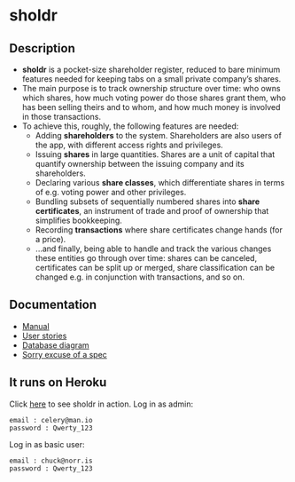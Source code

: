 sholdr
======

Description
-----------
- **sholdr** is a pocket-size shareholder register, reduced to bare minimum
  features needed for keeping tabs on a small private company’s shares.
- The main purpose is to track ownership structure over time: who owns which
  shares, how much voting power do those shares grant them, who has been selling
  theirs and to whom, and how much money is involved in those transactions.
- To achieve this, roughly, the following features are needed:
  - Adding **shareholders** to the system. Shareholders are also users of the
    app, with different access rights and privileges.
  - Issuing **shares** in large quantities. Shares are a unit of capital that
    quantify ownership between the issuing company and its shareholders.
  - Declaring various **share classes**, which differentiate shares in terms of
    e.g. voting power and other privileges.
  - Bundling subsets of sequentially numbered shares into **share certificates**,
    an instrument of trade and proof of ownership that simplifies bookkeeping.
  - Recording **transactions** where share certificates change hands (for a
    price).
  - ...and finally, being able to handle and track the various changes these
    entities go through over time: shares can be canceled, certificates can be
    split up or merged, share classification can be changed e.g. in conjunction
    with transactions, and so on.

Documentation
-------------
- [Manual](https://github.com/jrnn/sholdr/blob/master/docs/manual.md)
- [User stories](https://github.com/jrnn/sholdr/blob/master/docs/user_stories.md)
- [Database diagram](https://github.com/jrnn/sholdr/blob/master/docs/db_model.pdf)
- [Sorry excuse of a spec](https://github.com/jrnn/sholdr/blob/master/docs/specification.md)

It runs on Heroku
-----------------
Click [here](https://sholdr.herokuapp.com/) to see sholdr in action.
Log in as admin:
```
email : celery@man.io
password : Qwerty_123
```
Log in as basic user:
```
email : chuck@norr.is
password : Qwerty_123
```
